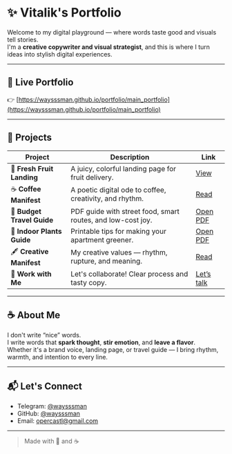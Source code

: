 # ✨ Vitalik's Portfolio

Welcome to my digital playground — where words taste good and visuals tell stories.  
I'm a **creative copywriter and visual strategist**, and this is where I turn ideas into stylish digital experiences.

---

## 🔗 Live Portfolio  
👉 [https://waysssman.github.io/portfolio/main_portfolio](https://waysssman.github.io/portfolio/main_portfolio)

---

## 📁 Projects

| Project | Description | Link |
|--------|-------------|------|
| 🍊 **Fresh Fruit Landing** | A juicy, colorful landing page for fruit delivery. | [View](https://waysssman.github.io/portfolio/fresh_fruit) |
| ☕ **Coffee Manifest** | A poetic digital ode to coffee, creativity, and rhythm. | [Read](https://waysssman.github.io/portfolio/coffee) |
| 💸 **Budget Travel Guide** | PDF guide with street food, smart routes, and low-cost joy. | [Open PDF](./pdf/Budget-Friendly.pdf) |
| 🌿 **Indoor Plants Guide** | Printable tips for making your apartment greener. | [Open PDF](./pdf/IndoorPlants.pdf) |
| 🖋 **Creative Manifest** | My creative values — rhythm, rupture, and meaning. | [Read](https://waysssman.github.io/portfolio/manifest) |
| 💬 **Work with Me** | Let's collaborate! Clear process and tasty copy. | [Let’s talk](https://waysssman.github.io/portfolio/about) |

---

## ☕ About Me

I don't write “nice” words.  
I write words that **spark thought**, **stir emotion**, and **leave a flavor**.  
Whether it's a brand voice, landing page, or travel guide — I bring rhythm, warmth, and intention to every line.

---

## 📬 Let's Connect

- Telegram: [@waysssman](https://t.me/waysssman)  
- GitHub: [@waysssman](https://github.com/waysssman)  
- Email: [opercastl@gmail.com](mailto:opercastl@gmail.com)

---

> Made with 🍊 and ☕

